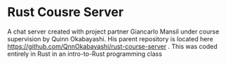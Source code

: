 # Rust Cousre Server
A chat server created with project partner Giancarlo Mansil under course supervision by Quinn Okabayashi. His parent repository is located here https://github.com/QnnOkabayashi/rust-course-server . This was coded entirely in Rust in an intro-to-Rust programming class
